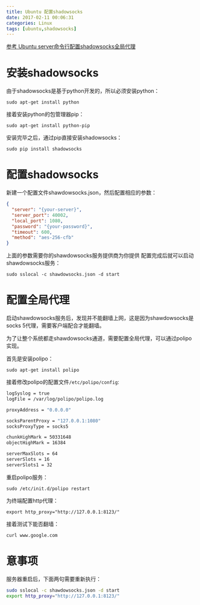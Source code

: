 ```yaml
---
title: Ubuntu 配置shadowsocks
date: 2017-02-11 00:06:31
categories: Linux
tags: [ubuntu,shadowsocks]
---
```

[参考 Ubuntu server命令行配置shadowsocks全局代理](https://jingsam.github.io/2016/05/08/setup-shadowsocks-http-proxy-on-ubuntu-server.html)

# 安装shadowsocks

由于shadowsocks是基于python开发的，所以必须安装python：

`sudo apt-get install python`

接着安装python的包管理器pip：

`sudo apt-get install python-pip`

安装完毕之后，通过pip直接安装shadowsocks：

`sudo pip install shadowsocks`

# 配置shadowsocks

新建一个配置文件shawdowsocks.json，然后配置相应的参数：

```json
{
  "server": "{your-server}",
  "server_port": 40002,
  "local_port": 1080,
  "password": "{your-password}",
  "timeout": 600,
  "method": "aes-256-cfb"
}
```

上面的参数需要你的shawdowsocks服务提供商为你提供
配置完成后就可以启动shawdowsocks服务：

`sudo sslocal -c shawdowsocks.json -d start`

# 配置全局代理

启动shawdowsocks服务后，发现并不能翻墙上网，这是因为shawdowsocks是socks 5代理，需要客户端配合才能翻墙。

为了让整个系统都走shawdowsocks通道，需要配置全局代理，可以通过polipo实现。

首先是安装polipo：

`sudo apt-get install polipo`

接着修改polipo的配置文件`/etc/polipo/config`:

```bash
logSyslog = true
logFile = /var/log/polipo/polipo.log

proxyAddress = "0.0.0.0"

socksParentProxy = "127.0.0.1:1080"
socksProxyType = socks5

chunkHighMark = 50331648
objectHighMark = 16384

serverMaxSlots = 64
serverSlots = 16
serverSlots1 = 32
```

重启polipo服务：

`sudo /etc/init.d/polipo restart`

为终端配置http代理：

`export http_proxy="http://127.0.0.1:8123/"`

接着测试下能否翻墙：

`curl www.google.com`

# 意事项

服务器重启后，下面两句需要重新执行：

```bash
sudo sslocal -c shawdowsocks.json -d start
export http_proxy="http://127.0.0.1:8123/"
```

